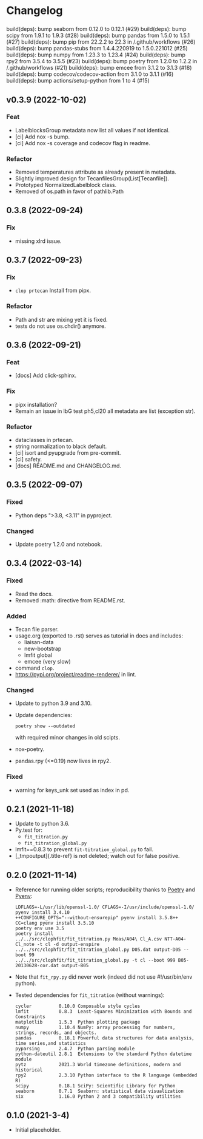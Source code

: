 # Changelog

### 

build(deps): bump seaborn from 0.12.0 to 0.12.1 (#29)
build(deps): bump scipy from 1.9.1 to 1.9.3 (#28)
build(deps): bump pandas from 1.5.0 to 1.5.1 (#27)
build(deps): bump pip from 22.2.2 to 22.3 in /.github/workflows (#26)
build(deps): bump pandas-stubs from 1.4.4.220919 to 1.5.0.221012 (#25)
build(deps): bump numpy from 1.23.3 to 1.23.4 (#24)
build(deps): bump rpy2 from 3.5.4 to 3.5.5 (#23)
build(deps): bump poetry from 1.2.0 to 1.2.2 in /.github/workflows (#21)
build(deps): bump emcee from 3.1.2 to 3.1.3 (#18)
build(deps): bump codecov/codecov-action from 3.1.0 to 3.1.1 (#16)
build(deps): bump actions/setup-python from 1 to 4 (#15)

## v0.3.9 (2022-10-02)

### Feat
- LabelblocksGroup metadata now list all values if not identical.
- [ci] Add nox -s bump.
- [ci] Add nox -s coverage and codecov flag in readme.

### Refactor
- Removed temperatures attribute as already present in metadata.
- Slightly improved design for TecanfilesGroup(List[Tecanfile]).
- Prototyped NormalizedLabelblock class.
- Removed of os.path in favor of pathlib.Path

## 0.3.8 (2022-09-24)

### Fix

- missing xlrd issue.

## 0.3.7 (2022-09-23)

### Fix
- `clop prtecan` Install from pipx.

### Refactor
- Path and str are mixing yet it is fixed.
- tests do not use os.chdir() anymore.

## 0.3.6 (2022-09-21)

### Feat
- [docs] Add click-sphinx.

### Fix
- pipx installation?
- Remain an issue in lbG test ph5,cl20 all metadata are list (exception str).

### Refactor
- dataclasses in prtecan.
- string normalization to black default.
- [ci] isort and pyupgrade from pre-commit.
- [ci] safety.
- [docs] README.md and CHANGELOG.md.

## 0.3.5 (2022-09-07)

### Fixed
-   Python deps \"\>3.8, \<3.11\" in pyproject.

### Changed
-   Update poetry 1.2.0 and notebook.

## 0.3.4 (2022-03-14)

### Fixed
-   Read the docs.
-   Removed :math: directive from README.rst.

### Added
-   Tecan file parser.
-   usage.org (exported to .rst) serves as tutorial in docs and
    includes:
    -   liaisan-data
    -   new-bootstrap
    -   lmfit global
    -   emcee (very slow)
-   command `clop`.
-   <https://pypi.org/project/readme-renderer/> in lint.

### Changed
-   Update to python 3.9 and 3.10.
-   Update dependencies:

        poetry show --outdated
    with required minor changes in old scipts.
-   nox-poetry.
-   pandas.rpy (\<=0.19) now lives in rpy2.

### Fixed
-   warning for keys_unk set used as index in pd.

## 0.2.1 (2021-11-18)

-   Update to python 3.6.
-   Py.test for:
    -   `fit_titration.py`
    -   `fit_titration_global.py`
-   lmfit==0.8.3 to prevent `fit-titration_global.py` to fail.
-   [\_tmpoutput]{.title-ref} is not deleted; watch out for false
    positive.

## 0.2.0 (2021-11-14)

-   Reference for running older scripts; reproducibility thanks to
    [Poetry](https://python-poetry.org) and
    [Pyenv](https://github.com/pyenv/pyenv):

        LDFLAGS=-L/usr/lib/openssl-1.0/ CFLAGS=-I/usr/include/openssl-1.0/ pyenv install 3.4.10
        ++CONFIGURE_OPTS="--without-ensurepip" pyenv install 3.5.8++
        CC=clang pyenv install 3.5.10
        poetry env use 3.5
        poetry install
        ../../src/clophfit/fit_titration.py Meas/A04\ Cl_A.csv NTT-A04-Cl_note -t cl -d output-enspire
        ../../src/clophfit/fit_titration_global.py D05.dat output-D05 --boot 99
        ../../src/clophfit/fit_titration_global.py -t cl --boot 999 B05-20130628-cor.dat output-B05

-   Note that `fit_rpy.py` did never work (indeed did not use
    #!/usr/bin/env python).

-   Tested dependencies for `fit_titration` (without warnings):

        cycler          0.10.0 Composable style cycles
        lmfit           0.8.3  Least-Squares Minimization with Bounds and Constraints
        matplotlib      1.5.3  Python plotting package
        numpy           1.10.4 NumPy: array processing for numbers, strings, records, and objects.
        pandas          0.18.1 Powerful data structures for data analysis, time series,and statistics
        pyparsing       2.4.7  Python parsing module
        python-dateutil 2.8.1  Extensions to the standard Python datetime module
        pytz            2021.3 World timezone definitions, modern and historical
        rpy2            2.3.10 Python interface to the R language (embedded R)
        scipy           0.18.1 SciPy: Scientific Library for Python
        seaborn         0.7.1  Seaborn: statistical data visualization
        six             1.16.0 Python 2 and 3 compatibility utilities

## 0.1.0 (2021-3-4)

-   Initial placeholder.
